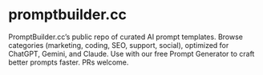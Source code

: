 # promptbuilder.cc
PromptBuilder.cc’s public repo of curated AI prompt templates. Browse categories (marketing, coding, SEO, support, social), optimized for ChatGPT, Gemini, and Claude. Use with our free Prompt Generator to craft better prompts faster. PRs welcome.
